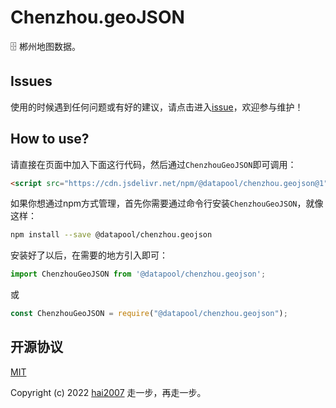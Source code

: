 # Chenzhou.geoJSON
🗄️ 郴州地图数据。

## Issues
使用的时候遇到任何问题或有好的建议，请点击进入[issue](https://github.com/hai2007/datapool/issues)，欢迎参与维护！

## How to use?

请直接在页面中加入下面这行代码，然后通过```ChenzhouGeoJSON```即可调用：

```html
<script src="https://cdn.jsdelivr.net/npm/@datapool/chenzhou.geojson@1"></script>
```

如果你想通过npm方式管理，首先你需要通过命令行安装``````ChenzhouGeoJSON``````，就像这样：

```bash
npm install --save @datapool/chenzhou.geojson
```

安装好了以后，在需要的地方引入即可：

```js
import ChenzhouGeoJSON from '@datapool/chenzhou.geojson';
```

或

```js
const ChenzhouGeoJSON = require("@datapool/chenzhou.geojson");
```

开源协议
---------------------------------------
[MIT](https://github.com/hai2007/datapool/blob/master/LICENSE)

Copyright (c) 2022 [hai2007](https://hai2007.gitee.io/sweethome/) 走一步，再走一步。
